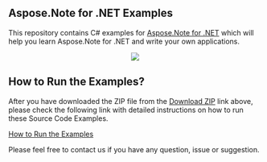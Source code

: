 ## Aspose.Note for .NET Examples

This repository contains C# examples for [Aspose.Note for .NET](https://products.aspose.com/note/net) which will help you learn Aspose.Note for .NET and write your own applications.

<p align="center">
  <a title="Download Examples ZIP" href="https://github.com/aspose-note/Aspose.Note-for-.NET/archive/master.zip">
	<img src="https://raw.github.com/AsposeExamples/java-examples-dashboard/master/images/downloadZip-Button-Large.png" />
  </a>
</p>

## How to Run the Examples?

After you have downloaded the ZIP file from the [Download ZIP](https://github.com/aspose-note/Aspose.Note-for-.NET/archive/master.zip) link above, please check the following link with detailed instructions on how to run these Source Code Examples.

[How to Run the Examples](https://docs.aspose.com//display/notenet/How+to+Run+the+Examples)

Please feel free to contact us if you have any question, issue or suggestion.


